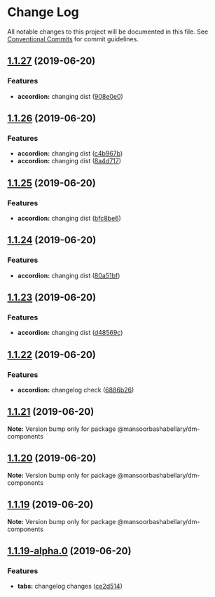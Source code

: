 # Change Log

All notable changes to this project will be documented in this file.
See [Conventional Commits](https://conventionalcommits.org) for commit guidelines.

## [1.1.27](https://github.com/MansoorBashaBellary/design-mono/compare/@mansoorbashabellary/dm-components@1.1.26...@mansoorbashabellary/dm-components@1.1.27) (2019-06-20)


### Features

* **accordion:** changing dist ([908e0e0](https://github.com/MansoorBashaBellary/design-mono/commit/908e0e0))





## [1.1.26](https://github.com/MansoorBashaBellary/design-mono/compare/@mansoorbashabellary/dm-components@1.1.25...@mansoorbashabellary/dm-components@1.1.26) (2019-06-20)


### Features

* **accordion:** changing dist ([c4b967b](https://github.com/MansoorBashaBellary/design-mono/commit/c4b967b))
* **accordion:** changing dist ([8a4d717](https://github.com/MansoorBashaBellary/design-mono/commit/8a4d717))





## [1.1.25](https://github.com/MansoorBashaBellary/design-mono/compare/@mansoorbashabellary/dm-components@1.1.24...@mansoorbashabellary/dm-components@1.1.25) (2019-06-20)


### Features

* **accordion:** changing dist ([bfc8be6](https://github.com/MansoorBashaBellary/design-mono/commit/bfc8be6))





## [1.1.24](https://github.com/MansoorBashaBellary/design-mono/compare/@mansoorbashabellary/dm-components@1.1.23...@mansoorbashabellary/dm-components@1.1.24) (2019-06-20)


### Features

* **accordion:** changing dist ([80a51bf](https://github.com/MansoorBashaBellary/design-mono/commit/80a51bf))





## [1.1.23](https://github.com/MansoorBashaBellary/design-mono/compare/@mansoorbashabellary/dm-components@1.1.22...@mansoorbashabellary/dm-components@1.1.23) (2019-06-20)


### Features

* **accordion:** changing dist ([d48569c](https://github.com/MansoorBashaBellary/design-mono/commit/d48569c))





## [1.1.22](https://github.com/MansoorBashaBellary/design-mono/compare/@mansoorbashabellary/dm-components@1.1.21...@mansoorbashabellary/dm-components@1.1.22) (2019-06-20)


### Features

* **accordion:** changelog check ([6886b26](https://github.com/MansoorBashaBellary/design-mono/commit/6886b26))





## [1.1.21](https://github.com/MansoorBashaBellary/design-mono/compare/@mansoorbashabellary/dm-components@1.1.20...@mansoorbashabellary/dm-components@1.1.21) (2019-06-20)

**Note:** Version bump only for package @mansoorbashabellary/dm-components





## [1.1.20](https://github.com/MansoorBashaBellary/design-mono/compare/@mansoorbashabellary/dm-components@1.1.19...@mansoorbashabellary/dm-components@1.1.20) (2019-06-20)

**Note:** Version bump only for package @mansoorbashabellary/dm-components





## [1.1.19](https://github.com/MansoorBashaBellary/design-mono/compare/@mansoorbashabellary/dm-components@1.1.19-alpha.0...@mansoorbashabellary/dm-components@1.1.19) (2019-06-20)

**Note:** Version bump only for package @mansoorbashabellary/dm-components





## [1.1.19-alpha.0](https://github.com/MansoorBashaBellary/design-mono/compare/@mansoorbashabellary/dm-components@1.1.18...@mansoorbashabellary/dm-components@1.1.19-alpha.0) (2019-06-20)


### Features

* **tabs:** changelog changes ([ce2d514](https://github.com/MansoorBashaBellary/design-mono/commit/ce2d514))
